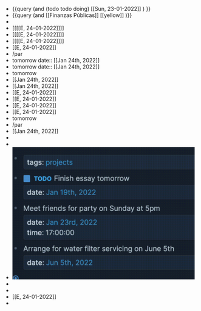 - {{query (and (todo todo doing) [[Sun, 23-01-2022]] ) }}
- {{query (and [[Finanzas Públicas]] [[yellow]] )}}
-
- [[[[E, 24-01-2022]]]]
- [[[[E, 24-01-2022]]]]
- [[[[E, 24-01-2022]]]]
- [[E, 24-01-2022]]
- /par
- tomorrow
  date:: [[Jan 24th, 2022]]
- tomorrow
  date:: [[Jan 24th, 2022]]
- tomorrow
- [[Jan 24th, 2022]]
- [[Jan 24th, 2022]]
- [[E, 24-01-2022]]
- [[E, 24-01-2022]]
- [[E, 24-01-2022]]
- [[E, 24-01-2022]]
- tomorrow
- /par
- [[Jan 24th, 2022]]
-
-
- ![image.png](../assets/image_1642943904681_0.png)
-
-
- [[E, 24-01-2022]]
-